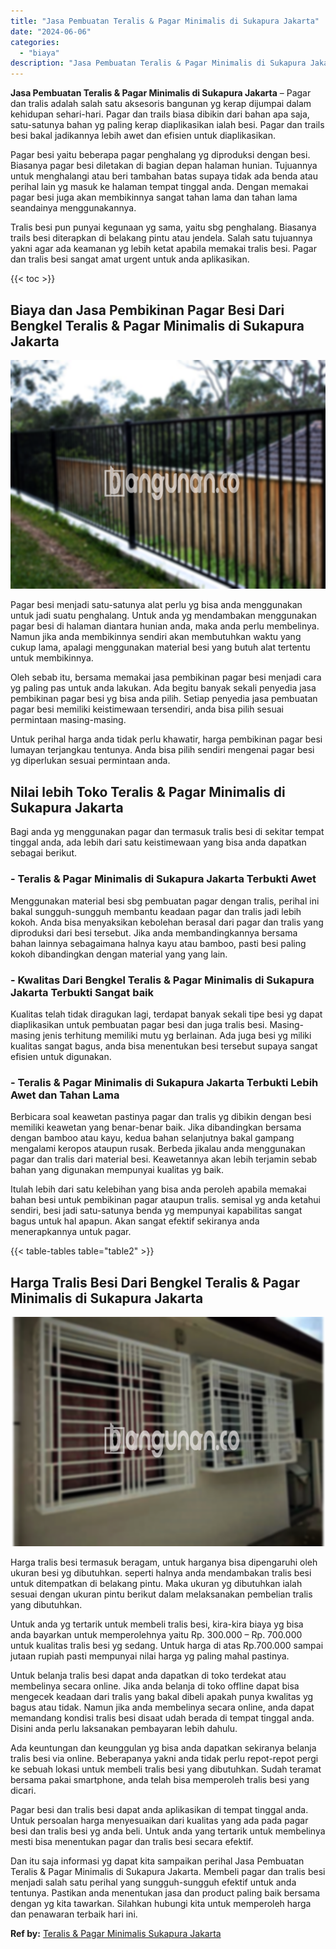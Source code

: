 ```yaml
---
title: "Jasa Pembuatan Teralis & Pagar Minimalis di Sukapura Jakarta"
date: "2024-06-06"
categories: 
  - "biaya"
description: "Jasa Pembuatan Teralis & Pagar Minimalis di Sukapura Jakarta. Dan itu saja informasi yg dapat kita sampaikan perihal Jasa Pembuatan Teralis & Pagar Minimalis..."
---
```


**Jasa Pembuatan Teralis & Pagar Minimalis di Sukapura Jakarta** – Pagar dan tralis adalah salah satu aksesoris bangunan yg kerap dijumpai dalam kehidupan sehari-hari. Pagar dan trails biasa dibikin dari bahan apa saja, satu-satunya bahan yg paling kerap diaplikasikan ialah besi. Pagar dan trails besi bakal jadikannya lebih awet dan efisien untuk diaplikasikan.

Pagar besi yaitu beberapa pagar penghalang yg diproduksi dengan besi. Biasanya pagar besi diletakan di bagian depan halaman hunian. Tujuannya untuk menghalangi atau beri tambahan batas supaya tidak ada benda atau perihal lain yg masuk ke halaman tempat tinggal anda. Dengan memakai pagar besi juga akan membikinnya sangat tahan lama dan tahan lama seandainya menggunakannya.

Tralis besi pun punyai kegunaan yg sama, yaitu sbg penghalang. Biasanya trails besi diterapkan di belakang pintu atau jendela. Salah satu tujuannya yakni agar ada keamanan yg lebih ketat apabila memakai tralis besi. Pagar dan tralis besi sangat amat urgent untuk anda aplikasikan.

{{< toc >}}

## Biaya dan Jasa Pembikinan Pagar Besi Dari Bengkel Teralis & Pagar Minimalis di Sukapura Jakarta

![Jasa Pembuatan Teralis & Pagar Minimalis di Sukapura Jakarta](/images/pagar-minimalis-murah-63.png)

Pagar besi menjadi satu-satunya alat perlu yg bisa anda menggunakan untuk jadi suatu penghalang. Untuk anda yg mendambakan menggunakan pagar besi di halaman diantara hunian anda, maka anda perlu membelinya. Namun jika anda membikinnya sendiri akan membutuhkan waktu yang cukup lama, apalagi menggunakan material besi yang butuh alat tertentu untuk membikinnya.

Oleh sebab itu, bersama memakai jasa pembikinan pagar besi menjadi cara yg paling pas untuk anda lakukan. Ada begitu banyak sekali penyedia jasa pembikinan pagar besi yg bisa anda pilih. Setiap penyedia jasa pembuatan pagar besi memiliki keistimewaan tersendiri, anda bisa pilih sesuai permintaan masing-masing.

Untuk perihal harga anda tidak perlu khawatir, harga pembikinan pagar besi lumayan terjangkau tentunya. Anda bisa pilih sendiri mengenai pagar besi yg diperlukan sesuai permintaan anda.

## Nilai lebih Toko Teralis & Pagar Minimalis di Sukapura Jakarta

Bagi anda yg menggunakan pagar dan termasuk tralis besi di sekitar tempat tinggal anda, ada lebih dari satu keistimewaan yang bisa anda dapatkan sebagai berikut.

### \- Teralis & Pagar Minimalis di Sukapura Jakarta Terbukti Awet

Menggunakan material besi sbg pembuatan pagar dengan tralis, perihal ini bakal sungguh-sungguh membantu keadaan pagar dan tralis jadi lebih kokoh. Anda bisa menyaksikan kebolehan berasal dari pagar dan tralis yang diproduksi dari besi tersebut. Jika anda membandingkannya bersama bahan lainnya sebagaimana halnya kayu atau bamboo, pasti besi paling kokoh dibandingkan dengan material yang yang lain.

### \- Kwalitas Dari Bengkel Teralis & Pagar Minimalis di Sukapura Jakarta Terbukti Sangat baik

Kualitas telah tidak diragukan lagi, terdapat banyak sekali tipe besi yg dapat diaplikasikan untuk pembuatan pagar besi dan juga tralis besi. Masing-masing jenis terhitung memiliki mutu yg berlainan. Ada juga besi yg miliki kualitas sangat bagus, anda bisa menentukan besi tersebut supaya sangat efisien untuk digunakan.

### \- Teralis & Pagar Minimalis di Sukapura Jakarta Terbukti Lebih Awet dan Tahan Lama

Berbicara soal keawetan pastinya pagar dan tralis yg dibikin dengan besi memiliki keawetan yang benar-benar baik. Jika dibandingkan bersama dengan bamboo atau kayu, kedua bahan selanjutnya bakal gampang mengalami keropos ataupun rusak. Berbeda jikalau anda menggunakan pagar dan tralis dari material besi. Keawetannya akan lebih terjamin sebab bahan yang digunakan mempunyai kualitas yg baik.

Itulah lebih dari satu kelebihan yang bisa anda peroleh apabila memakai bahan besi untuk pembikinan pagar ataupun tralis. semisal yg anda ketahui sendiri, besi jadi satu-satunya benda yg mempunyai kapabilitas sangat bagus untuk hal apapun. Akan sangat efektif sekiranya anda menerapkannya untuk pagar.

{{< table-tables table="table2" >}}

## Harga Tralis Besi Dari Bengkel Teralis & Pagar Minimalis di Sukapura Jakarta

![Jasa Pembuatan Teralis & Pagar Minimalis di Sukapura Jakarta](/images/teralis-minimalis-murah-23.png)

Harga tralis besi termasuk beragam, untuk harganya bisa dipengaruhi oleh ukuran besi yg dibutuhkan. seperti halnya anda mendambakan tralis besi untuk ditempatkan di belakang pintu. Maka ukuran yg dibutuhkan ialah sesuai dengan ukuran pintu berikut dalam melaksanakan pembelian tralis yang dibutuhkan.

Untuk anda yg tertarik untuk membeli tralis besi, kira-kira biaya yg bisa anda bayarkan untuk memperolehnya yaitu Rp. 300.000 – Rp. 700.000 untuk kualitas tralis besi yg sedang. Untuk harga di atas Rp.700.000 sampai jutaan rupiah pasti mempunyai nilai harga yg paling mahal pastinya.

Untuk belanja tralis besi dapat anda dapatkan di toko terdekat atau membelinya secara online. Jika anda belanja di toko offline dapat bisa mengecek keadaan dari tralis yang bakal dibeli apakah punya kwalitas yg bagus atau tidak. Namun jika anda membelinya secara online, anda dapat memandang kondisi tralis besi disaat udah berada di tempat tinggal anda. Disini anda perlu laksanakan pembayaran lebih dahulu.

Ada keuntungan dan keunggulan yg bisa anda dapatkan sekiranya belanja tralis besi via online. Beberapanya yakni anda tidak perlu repot-repot pergi ke sebuah lokasi untuk membeli tralis besi yang dibutuhkan. Sudah teramat bersama pakai smartphone, anda telah bisa memperoleh tralis besi yang dicari.

Pagar besi dan tralis besi dapat anda aplikasikan di tempat tinggal anda. Untuk persoalan harga menyesuaikan dari kualitas yang ada pada pagar besi dan tralis besi yg anda beli. Untuk anda yang tertarik untuk membelinya mesti bisa menentukan pagar dan tralis besi secara efektif.

Dan itu saja informasi yg dapat kita sampaikan perihal Jasa Pembuatan Teralis & Pagar Minimalis di Sukapura Jakarta. Membeli pagar dan tralis besi menjadi salah satu perihal yang sungguh-sungguh efektif untuk anda tentunya. Pastikan anda menentukan jasa dan product paling baik bersama dengan yg kita tawarkan. Silahkan hubungi kita untuk memperoleh harga dan penawaran terbaik hari ini.

**Ref by:** [Teralis & Pagar Minimalis Sukapura Jakarta](https://id.wikipedia.org/wiki/Teralis)
